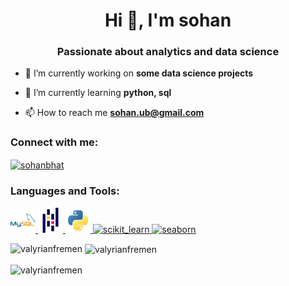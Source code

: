 <h1 align="center">Hi 👋, I'm sohan</h1>
<h3 align="center">Passionate about analytics and data science</h3>

- 🔭 I’m currently working on **some data science projects**

- 🌱 I’m currently learning **python, sql**

- 📫 How to reach me **sohan.ub@gmail.com**

<h3 align="left">Connect with me:</h3>
<p align="left">
<a href="https://linkedin.com/in/sohanbhat" target="blank"><img align="center" src="https://raw.githubusercontent.com/rahuldkjain/github-profile-readme-generator/master/src/images/icons/Social/linked-in-alt.svg" alt="sohanbhat" height="30" width="40" /></a>
</p>

<h3 align="left">Languages and Tools:</h3>
<p align="left"> <a href="https://www.mysql.com/" target="_blank" rel="noreferrer"> <img src="https://raw.githubusercontent.com/devicons/devicon/master/icons/mysql/mysql-original-wordmark.svg" alt="mysql" width="40" height="40"/> </a> <a href="https://pandas.pydata.org/" target="_blank" rel="noreferrer"> <img src="https://raw.githubusercontent.com/devicons/devicon/2ae2a900d2f041da66e950e4d48052658d850630/icons/pandas/pandas-original.svg" alt="pandas" width="40" height="40"/> </a> <a href="https://www.python.org" target="_blank" rel="noreferrer"> <img src="https://raw.githubusercontent.com/devicons/devicon/master/icons/python/python-original.svg" alt="python" width="40" height="40"/> </a> <a href="https://scikit-learn.org/" target="_blank" rel="noreferrer"> <img src="https://upload.wikimedia.org/wikipedia/commons/0/05/Scikit_learn_logo_small.svg" alt="scikit_learn" width="40" height="40"/> </a> <a href="https://seaborn.pydata.org/" target="_blank" rel="noreferrer"> <img src="https://seaborn.pydata.org/_images/logo-mark-lightbg.svg" alt="seaborn" width="40" height="40"/> </a> </p>

<p><img align="left" src="https://github-readme-stats.vercel.app/api/top-langs?username=valyrianfremen&show_icons=true&locale=en&layout=compact" alt="valyrianfremen" /></p>

<p>&nbsp;<img align="center" src="https://github-readme-stats.vercel.app/api?username=valyrianfremen&show_icons=true&locale=en" alt="valyrianfremen" /></p>

<p><img align="center" src="https://github-readme-streak-stats.herokuapp.com/?user=valyrianfremen&" alt="valyrianfremen" /></p>
